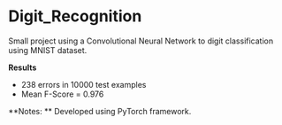 # Digit_Recognition

Small project using a Convolutional Neural Network to digit classification using MNIST dataset.

**Results**
* 238 errors in 10000 test examples
* Mean F-Score = 0.976

**Notes: ** Developed using PyTorch framework.
